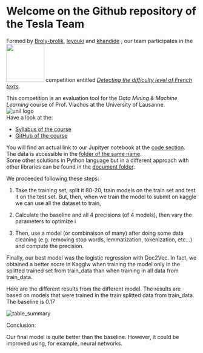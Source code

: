 # Welcome on the Github repository of the Tesla Team
Formed by [Broly-brolik](https://github.com/Broly-brolik), [leyouki](https://github.com/leyouki) and [khandide](https://github.com/khandid3) , our team participates in the <img src=https://www.kaggle.com/static/images/site-logo.png width="100"> competition entitled [*Detecting the difficulty level of French texts*](https://www.kaggle.com/c/detecting-the-difficulty-level-of-french-texts/leaderboard). 


This competition is an evaluation tool for the *Data Mining & Machine Learning* course of Prof. Vlachos at the University of Lausanne.  
![unil logo](https://hecnet.unil.ch/medias/plone/lg14/logo_unil.png)  
Have a look at the: 
* [Syllabus of the course](https://hecnet.unil.ch/hec/syllabus/descriptif/2457)
* [GitHub of the course](https://github.com/michalis0/DataMining_and_MachineLearning)



You will find an actual link to our Jupityer notebook at the [code section](https://github.com/Broly-brolik/DMML2021_Tesla/tree/main/code).  
The data is accessible in the [folder of the same name](https://github.com/Broly-brolik/DMML2021_Tesla/tree/main/data).  
Some other solutions in Python language but in a different approach with other libraries can be found in the [document folder](https://github.com/Broly-brolik/DMML2021_Tesla/tree/main/documents).

We proceeded following these steps:

1) Take the training set, split it 80-20, train models on the train set and test it on the test set. But, then, when we train the model to submit on kaggle we can use all the dataset to train,

2) Calculate the baseline and all 4 precisions (of 4 models), then vary the parameters to optimize i

3) Then, use a model (or combinaison of many) after doing some data cleaning (e.g. removing stop words, lemmatization, tokenization, etc...) and compute the precision.

Finally, our best model was the logistic regression with Doc2Vec. In fact, we obtained a better socre in Kagglw when training the model only in the splitted trained set from train_data than when training in all data from train_data.

Here are the different results from the different model. The results are based on models that were trained in the train splitted data from train_data.
The baseline is 0.17

![table_summary](https://github.com/Broly-brolik/DMML2021_Tesla/tree/main/documents/Table_summary.png)

Conclusion:

Our final model is quite better than the baseline. However, it could be improved using, for example, neural networks.
